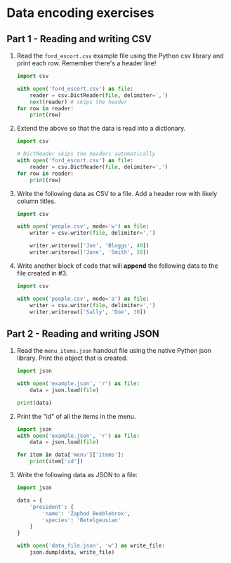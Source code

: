 # Data encoding exercises

## Part 1 - Reading and writing CSV

1. Read the `ford_escort.csv` example file using the Python csv library and print each row. Remember there's a header line!

    ```py
    import csv

    with open('ford_escort.csv') as file:
        reader = csv.DictReader(file, delimiter=',')
        next(reader) # skips the header
    for row in reader:
        print(row)
    ```

2. Extend the above so that the data is read into a dictionary.

    ```py
    import csv

    # DictReader skips the headers automatically
    with open('ford_escort.csv') as file:
        reader = csv.DictReader(file, delimiter=',')
    for row in reader:
        print(row)
    ```

3. Write the following data as CSV to a file. Add a header row with likely column titles.

    ```py
    import csv

    with open('people.csv', mode='w') as file:
        writer = csv.writer(file, delimiter=',')

        writer.writerow(['Joe', 'Bloggs', 40])
        writer.writerow(['Jane', 'Smith', 50])
    ```

4. Write another block of code that will **append** the following data to the file created in #3.

    ```py
    import csv

    with open('people.csv', mode='a') as file:
        writer = csv.writer(file, delimiter=',')
        writer.writerow(['Sally', 'Doe', 30])
    ```

## Part 2 - Reading and writing JSON

1. Read the `menu_items.json` handout file using the native Python json library. Print the object that is created.

    ```py
    import json

    with open('example.json', 'r') as file:
        data = json.load(file)

    print(data)
    ```

2. Print the "id" of all the items in the menu.

    ```py
    import json
    with open('example.json', 'r') as file:
        data = json.load(file)

    for item in data['menu']['items']:
        print(item['id'])
    ```

3. Write the following data as JSON to a file:

    ```py
    import json

    data = {
        'president': {
            'name': 'Zaphod Beeblebrox',
            'species': 'Betelgeusian'
        }
    }

    with open('data_file.json', 'w') as write_file:
        json.dump(data, write_file)
    ```
